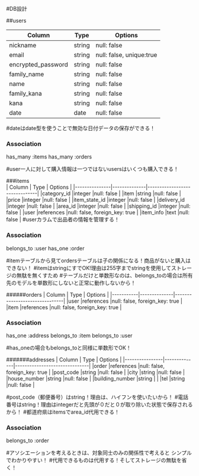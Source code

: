 #DB設計

##users

| Column             | Type         | Options                     |
|--------------------|--------------|-----------------------------|
|nickname            |string        |null: false                  |
|email               |string        |null: false, unique:true     |
|encrypted_password  |string        |null: false                  |
|family_name         |string        |null: false                  |
|name                |string        |null: false                  |
|family_kana         |string        |null: false                  |
|kana                |string        |null: false                  |
|date                |date          |null: false                  |
#dateはdate型を使うことで無効な日付データの保存ができる！
### Association
has_many :items
has_many :orders

#user一人に対して購入情報は一つではないusersはいくつも購入できる！

###items  
| Column        | Type         | Options                       |
|---------------|--------------|-------------------------------|
|category_id    |integer       |null: false                    |
|item           |string        |null: false                    |
|price          |integer       |null: false                    |
|item_state_id  |integer       |null: false                    |
|delivery_id    |integer       |null: false                    |
|area_id        |integer       |null: false                    |
|shipping_id    |integer       |null: false                    |
|user           |references    |null: false, foreign_key: true |
|item_info      |text          |null: false                    |
#userカラムで出品者の情報を管理する！

### Association
belongs_to :user
has_one :order  

#itemテーブルから見てordersテーブルは子の関係になる！商品がないと購入はできない！
#itemはstringにすでOK!理由は255字までstringを使用してストレージの無駄を無くすため
#テーブルだけと単数形なのは、belongs_toの場合は所有先のモデルを単数形にしないと正常に動作しないから！

######orders
| Column    | Type         | Options                       |
|-----------|--------------|-------------------------------|
|user       |references    |null: false, foreign_key: true |
|item       |references    |null: false, foreign_key: true |

### Association
has_one :address
belongs_to :item
belongs_to :user

#has_oneの場合もbelongs_toと同様に単数形でOK！


#######addresses
| Column         | Type         | Options                       |
|----------------|--------------|-------------------------------|
|order           |references    |null: false, foreign_key: true |
|post_code       |string        |null: false                    |
|city            |string        |null: false                    |
|house_number    |string        |null: false                    |
|building_number |string        |                               |
|tel             |string        |null: false                    |

#post_code（郵便番号）はstring！理由は、ハイフンを使いたいから！
#電話番号はstring！理由はintegerだと先頭が０だと０が取り除いた状態で保存されるから！
#都道府県はitemsでarea_id代用できる！
### Association
belongs_to :order



#アソシエーションを考えるときは、対象同士のみの関係性で考えると
シンプルでわかりやすい！
#代用できるものは代用する！そしてストレージの無駄を省く！